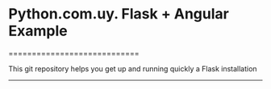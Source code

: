  # Python.com.uy. Flask + Angular Example
 ============================
  
 This git repository helps you get up and running quickly a Flask installation
  
 ----------------------------
  
  
 